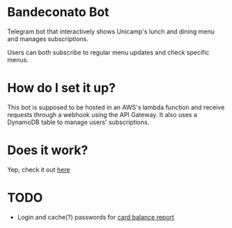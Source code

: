 # Bandeconato Bot
Telegram bot that interactively shows Unicamp's lunch and dining menu and manages subscriptions.

Users can both subscribe to regular menu updates and check specific menus.

# How do I set it up?
This bot is supposed to be hosted in an AWS's lambda function and receive requests through a webhook using the API Gateway. It also uses a DynamoDB table to manage users' subscriptions.

# Does it work?
Yep, check it out [here](https://telegram.me/BandeconatoBot)


# TODO
- Login and cache(?) passwords for [card balance report](https://www1.sistemas.unicamp.br/SmartCardWeb/consultaSaldo.do)
